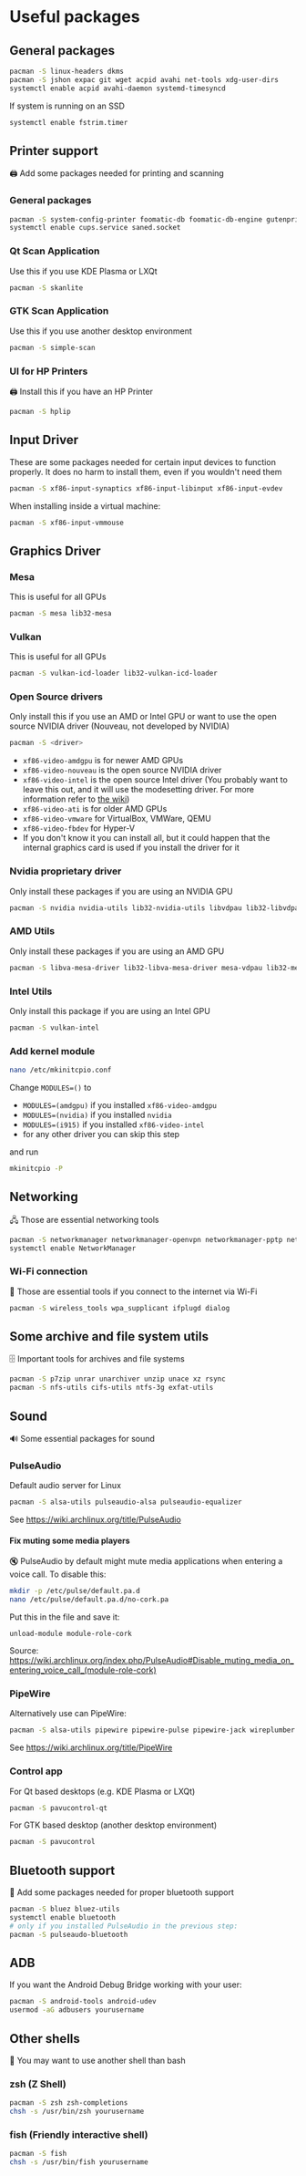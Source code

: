 # Useful packages

## General packages

```bash
pacman -S linux-headers dkms
pacman -S jshon expac git wget acpid avahi net-tools xdg-user-dirs
systemctl enable acpid avahi-daemon systemd-timesyncd
```

If system is running on an SSD

```bash
systemctl enable fstrim.timer
```

## Printer support

🖨️ Add some packages needed for printing and scanning

### General packages

```bash
pacman -S system-config-printer foomatic-db foomatic-db-engine gutenprint gsfonts cups cups-pdf cups-filters sane
systemctl enable cups.service saned.socket
```

### Qt Scan Application

Use this if you use KDE Plasma or LXQt

```bash
pacman -S skanlite
```

### GTK Scan Application

Use this if you use another desktop environment

```bash
pacman -S simple-scan
```

### UI for HP Printers

🖨 Install this if you have an HP Printer

```bash
pacman -S hplip
```

## Input Driver

These are some packages needed for certain input devices to function properly. It does no harm to install them, even if you wouldn't need them

```bash
pacman -S xf86-input-synaptics xf86-input-libinput xf86-input-evdev
```

When installing inside a virtual machine:

```bash
pacman -S xf86-input-vmmouse
```

## Graphics Driver

### Mesa

This is useful for all GPUs

```bash
pacman -S mesa lib32-mesa
```

### Vulkan

This is useful for all GPUs

```bash
pacman -S vulkan-icd-loader lib32-vulkan-icd-loader
```

### Open Source drivers

Only install this if you use an AMD or Intel GPU or want to use the open source NVIDIA driver (Nouveau, not developed by NVIDIA)

```bash
pacman -S <driver>
```

- `xf86-video-amdgpu` is for newer AMD GPUs
- `xf86-video-nouveau` is the open source NVIDIA driver
- `xf86-video-intel` is the open source Intel driver (You probably want to leave this out, and it will use the modesetting driver. For more information refer to [the wiki](https://wiki.archlinux.org/index.php/Intel_graphics#Installation))
- `xf86-video-ati` is for older AMD GPUs
- `xf86-video-vmware` for VirtualBox, VMWare, QEMU
- `xf86-video-fbdev` for Hyper-V
- If you don't know it you can install all, but it could happen that the internal graphics card is used if you install the driver for it

### Nvidia proprietary driver

Only install these packages if you are using an NVIDIA GPU

```bash
pacman -S nvidia nvidia-utils lib32-nvidia-utils libvdpau lib32-libvdpau
```

### AMD Utils

Only install these packages if you are using an AMD GPU

```bash
pacman -S libva-mesa-driver lib32-libva-mesa-driver mesa-vdpau lib32-mesa-vdpau libva-vdpau-driver lib32-libva-vdpau-driver vulkan-radeon lib32-vulkan-radeon
```

### Intel Utils

Only install this package if you are using an Intel GPU

```bash
pacman -S vulkan-intel
```

### Add kernel module

```bash
nano /etc/mkinitcpio.conf
```

Change `MODULES=()` to

- `MODULES=(amdgpu)` if you installed `xf86-video-amdgpu`
- `MODULES=(nvidia)` if you installed `nvidia`
- `MODULES=(i915)` if you installed `xf86-video-intel`
- for any other driver you can skip this step

and run

```bash
mkinitcpio -P
```

## Networking

🖧 Those are essential networking tools

```bash
pacman -S networkmanager networkmanager-openvpn networkmanager-pptp networkmanager-vpnc
systemctl enable NetworkManager
```

### Wi-Fi connection

📶 Those are essential tools if you connect to the internet via Wi-Fi

```bash
pacman -S wireless_tools wpa_supplicant ifplugd dialog
```

## Some archive and file system utils

🗄️ Important tools for archives and file systems

```bash
pacman -S p7zip unrar unarchiver unzip unace xz rsync
pacman -S nfs-utils cifs-utils ntfs-3g exfat-utils
```

## Sound

🔊 Some essential packages for sound

### PulseAudio

Default audio server for Linux

```bash
pacman -S alsa-utils pulseaudio-alsa pulseaudio-equalizer
```

See <https://wiki.archlinux.org/title/PulseAudio>

#### Fix muting some media players

🔇 PulseAudio by default might mute media applications when entering a voice call. To disable this:

```bash
mkdir -p /etc/pulse/default.pa.d
nano /etc/pulse/default.pa.d/no-cork.pa
```

Put this in the file and save it:

```
unload-module module-role-cork
```

Source: <https://wiki.archlinux.org/index.php/PulseAudio#Disable_muting_media_on_entering_voice_call_(module-role-cork)>

### PipeWire

Alternatively use can PipeWire:

```bash
pacman -S alsa-utils pipewire pipewire-pulse pipewire-jack wireplumber
```

See <https://wiki.archlinux.org/title/PipeWire>

### Control app

For Qt based desktops (e.g. KDE Plasma or LXQt)

```bash
pacman -S pavucontrol-qt
```

For GTK based desktop (another desktop environment)

```bash
pacman -S pavucontrol
```

## Bluetooth support

🔵 Add some packages needed for proper bluetooth support

```bash 
pacman -S bluez bluez-utils
systemctl enable bluetooth
# only if you installed PulseAudio in the previous step:
pacman -S pulseaudo-bluetooth
```

## ADB

If you want the Android Debug Bridge working with your user:

```bash
pacman -S android-tools android-udev
usermod -aG adbusers yourusername
```

## Other shells

🐚 You may want to use another shell than bash

### zsh (Z Shell)

```bash
pacman -S zsh zsh-completions
chsh -s /usr/bin/zsh yourusername
```

### fish (Friendly interactive shell)

```bash
pacman -S fish
chsh -s /usr/bin/fish yourusername
```

